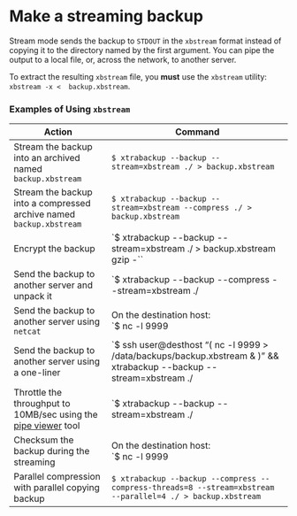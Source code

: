 # Make a streaming backup

Stream mode sends the backup to `STDOUT` in the `xbstream` format instead
of
copying it to the directory named by the first argument. You can pipe the
output
to a local file, or, across the network, to another server.

To extract the resulting `xbstream` file, you **must** use the `xbstream`
utility: `xbstream -x <  backup.xbstream`.

### Examples of Using `xbstream`

| Action   | Command   |
|--------|-----------|
| Stream the backup into an archived named `backup.xbstream` | `$ xtrabackup --backup --stream=xbstream ./ > backup.xbstream` |
| Stream the backup into a compressed archive named `backup.xbstream`  | `$ xtrabackup --backup --stream=xbstream --compress ./ > backup.xbstream`  |
| Encrypt the backup  | `$ xtrabackup --backup --stream=xbstream ./ > backup.xbstream gzip -`` | openssl des3 -salt -k “password” backup.xbstream.gz.des3`  |
| Send the backup to another server and unpack it | `$ xtrabackup --backup --compress --stream=xbstream ./ | ssh user@otherhost “xbstream -x”`|
| Send the backup to another server using `netcat`| On the destination host:<br />`$ nc -l 9999 | cat - > /data/backups/backup.xbstream`<br /><br />On the source host:<br />`$ xtrabackup --backup --stream=xbstream --target-dir=./ | nc desthost 9999`  |
| Send the backup to another server using a one-liner                                                                 | `$ ssh user@desthost “( nc -l 9999 > /data/backups/backup.xbstream & )” && xtrabackup --backup --stream=xbstream ./ |  nc desthost 9999` |
| Throttle the throughput to 10MB/sec using the [pipe viewer](https://www.ivarch.com/programs/quickref/pv.shtml) tool | `$ xtrabackup --backup --stream=xbstream ./ | pv -q -L10m ssh user@desthost “cat - > /data/backups/backup.xbstream”` |
| Checksum the backup during the streaming | On the destination host:<br />`$ nc -l 9999 | tee >(sha1sum > destination_checksum) > /data/backups/backup.xbstream`<br /><br />On the source host:<br />`$ xtrabackup --backup --stream=xbstream ./ | tee >(sha1sum > source_checksum) | nc desthost 9999`<br /><br />Compare the checksums on the source host:<br />`$ cat source_checksum 65e4f916a49c1f216e0887ce54cf59bf3934dbad`<br /><br />Compare the checksums on the destination host:<br />`$ cat destination_checksum 65e4f916a49c1f216e0887ce54cf59bf3934dbad` |
| Parallel compression with parallel copying backup  | `$ xtrabackup --backup --compress --compress-threads=8 --stream=xbstream --parallel=4 ./ > backup.xbstream` |



